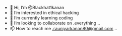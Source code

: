 - 👋 Hi, I’m @Blackhat1kanan
- 👀 I’m interested in ethical hacking 
- 🌱 I’m currently learning coding
- 💞️ I’m looking to collaborate on .everything ..
- 📫 How to reach me .rauniyarkanan80@gmail.com ..

<!---
Blackhat1kanan/Blackhat1kanan is a ✨ special ✨ repository because its `README.md` (this file) appears on your GitHub profile.
You can click the Preview link to take a look at your changes.
--->

